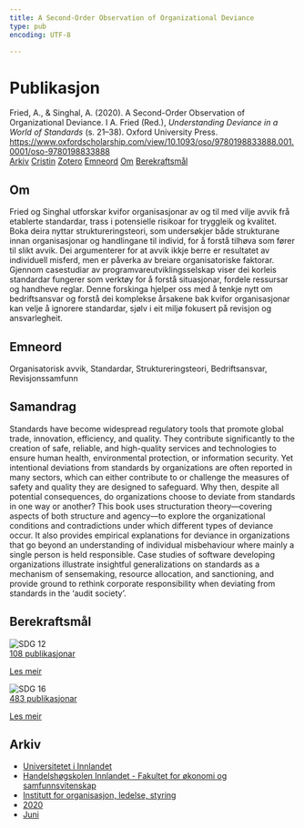 ```yaml
---
title: A Second-Order Observation of Organizational Deviance
type: pub
encoding: UTF-8

---
```

<h1>Publikasjon</h1>
<article id="csl-bib-container-GUI2ZQNL" class="csl-bib-container">
  <div class="csl-bib-body"> <div class="csl-entry">Fried, A., &#38; Singhal, A. (2020). A Second-Order Observation of Organizational Deviance. I A. Fried (Red.), <i>Understanding Deviance in a World of Standards</i> (s. 21–38). Oxford University Press. <a href="https://www.oxfordscholarship.com/view/10.1093/oso/9780198833888.001.0001/oso-9780198833888">https://www.oxfordscholarship.com/view/10.1093/oso/9780198833888.001.0001/oso-9780198833888</a></div> </div>
  <div class="csl-bib-buttons">
    <a href="#taxonomy-article-GUI2ZQNL" alt="archive" class="csl-bib-button">Arkiv</a>
    <a href="https://app.cristin.no/results/show.jsf?id=1813759" alt="Cristin" class="csl-bib-button">Cristin</a>
    <a href="http://zotero.org/groups/5881554/items/GUI2ZQNL" alt="Zotero" class="csl-bib-button">Zotero</a>
    <a href="#keywords-article-GUI2ZQNL" alt="keywords" class="csl-bib-button">Emneord</a>
    <a href="#about-article-GUI2ZQNL" alt="about_pub" class="csl-bib-button">Om</a>
    <a href="#sdg-article-GUI2ZQNL" alt="sdg" class="csl-bib-button">Berekraftsmål</a>
  </div>
  <div id="csl-bib-meta-container-GUI2ZQNL"></div>
</article>
<div id="csl-bib-meta-GUI2ZQNL" class="csl-bib-meta">
  <article id="about-article-GUI2ZQNL" class="about_pub-article">
    <h1>Om</h1>
    Fried og Singhal utforskar kvifor organisasjonar av og til med vilje avvik frå etablerte standardar, trass i potensielle risikoar for tryggleik og kvalitet. Boka deira nyttar struktureringsteori, som undersøkjer både strukturane innan organisasjonar og handlingane til individ, for å forstå tilhøva som fører til slikt avvik. Dei argumenterer for at avvik ikkje berre er resultatet av individuell misferd, men er påverka av breiare organisatoriske faktorar. Gjennom casestudiar av programvareutviklingsselskap viser dei korleis standardar fungerer som verktøy for å forstå situasjonar, fordele ressursar og handheve reglar. Denne forskinga hjelper oss med å tenkje nytt om bedriftsansvar og forstå dei komplekse årsakene bak kvifor organisasjonar kan velje å ignorere standardar, sjølv i eit miljø fokusert på revisjon og ansvarlegheit.
  </article>
  <article id="keywords-article-GUI2ZQNL" class="keywords-article">
    <h1>Emneord</h1>
    Organisatorisk avvik, Standardar, Struktureringsteori, Bedriftsansvar, Revisjonssamfunn
  </article>
  <article id="abstract-article-GUI2ZQNL" class="abstract-article">
    <h1>Samandrag</h1>
    Standards have become widespread regulatory tools that promote global trade, innovation, efficiency, and quality. They contribute significantly to the creation of safe, reliable, and high-quality services and technologies to ensure human health, environmental protection, or information security. Yet intentional deviations from standards by organizations are often reported in many sectors, which can either contribute to or challenge the measures of safety and quality they are designed to safeguard. Why then, despite all potential consequences, do organizations choose to deviate from standards in one way or another? This book uses structuration theory—covering aspects of both structure and agency—to explore the organizational conditions and contradictions under which different types of deviance occur. It also provides empirical explanations for deviance in organizations that go beyond an understanding of individual misbehaviour where mainly a single person is held responsible. Case studies of software developing organizations illustrate insightful generalizations on standards as a mechanism of sensemaking, resource allocation, and sanctioning, and provide ground to rethink corporate responsibility when deviating from standards in the ‘audit society’.
  </article>
  <article id="sdg-article-GUI2ZQNL" class="sdg-article">
    <h1>Berekraftsmål</h1>
    <div class="sdg-container"><div id="sdg12" class="sdg">
        <img src="{{< params subfolder >}}images/sdg/sdg12_nn.png" class="image" alt="SDG 12">
        <div class="sdg-overlay">
          <a href="{{< params subfolder >}}nn/archive/?sdg=12#archive" class="sdg-publication-count"><span>108</span> publikasjonar</a>
          <p><a href="https://fn.no/om-fn/fns-baerekraftsmaal/ansvarlig-forbruk-og-produksjon?lang=nno-NO" class="sdg-read-more">Les meir</a></p>
        </div>
      </div> <div id="sdg16" class="sdg">
        <img src="{{< params subfolder >}}images/sdg/sdg16_nn.png" class="image" alt="SDG 16">
        <div class="sdg-overlay">
          <a href="{{< params subfolder >}}nn/archive/?sdg=16#archive" class="sdg-publication-count"><span>483</span> publikasjonar</a>
          <p><a href="https://fn.no/om-fn/fns-baerekraftsmaal/fred-rettferdighet-og-velfungerende-institusjoner?lang=nno-NO" class="sdg-read-more">Les meir</a></p>
        </div>
      </div></div>
  </article>
  <article id="taxonomy-article-GUI2ZQNL" class="taxonomy-article">
    <h1>Arkiv</h1>
    <ul>
      <li><a href="{{< params subfolder >}}nn/archive/?key=3DCRN523">Universitetet i Innlandet</a></li>
      <li><a href="{{< params subfolder >}}nn/archive/?key=DU8Q9LN9">Handelshøgskolen Innlandet - Fakultet for økonomi og samfunnsvitenskap</a></li>
      <li><a href="{{< params subfolder >}}nn/archive/?key=4LUWR3ZM">Institutt for organisasjon, ledelse, styring</a></li>
      <li><a href="{{< params subfolder >}}nn/archive/?key=L4LD5JU9">2020</a></li>
      <li><a href="{{< params subfolder >}}nn/archive/?key=GZCHPG43">Juni</a></li>
    </ul>
  </article>
</div>
